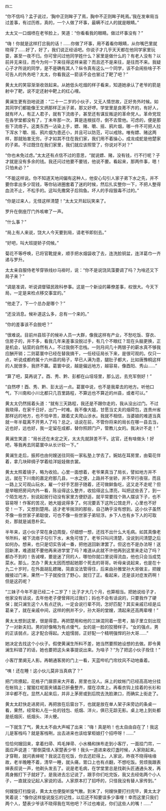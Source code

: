     四二 

   “你不信吗？孟子说过，‘胸中正则眸子了焉，胸中不正则眸子眊焉。’我在发审局当过差事，有过历练，真的，一个人做了坏事，最瞒不过人的就是眼睛。”

   太太又一口烟喷在老爷脸上，笑道：“你看看我的眼睛。做过坏事没有？”

   “嗨！你就是这样打岔我的话！……你做了坏事，用不着看你眼睛，从你嘴巴里就晓得了……好了，好了，我们说正经话吧。你说子才几乎天天都在他同学家里玩耍，甚至一夜不归。你可曾问过他同学姓什么？家里是做什么的？有老人没有？以前并无来往，而今为何一下来往得这样亲密？而且还不是来往，是往而不来。我疑心子才所说的同学，是不是确有其人？纵令真有这么一个同学，该不会闹些啥子不可告人的外务吧？太太，你看我这一箭该不会也冒过了靶了吧？”

   黄太太的笑容渐渐收敛起来。从她低头吃烟的样子看来，知道她承认了老爷的箭是射中了靶，说不定还射中靶上的红心哩。

   黄澜生更有劲地说道：“二十一二岁的小伙子，又无人情世故，正好务外时候。如其同学们都能像王文炳那样正派子弟，那又好啰。学堂里是良莠不齐的，有好人，就有坏人，有正人君子，就有下流痞子，甚至还有谋反叛逆的革命党人。革命党现在各学堂都没有了，丁未年那一次，算是连根拔尽，倒不去管他。可虑的，便是那些下流痞子。这类东西一沾染上手，嫖、赌、嚼、摇、鸦片烟，哪一件不可把人拉下浑水？嚼、摇、鸦片烟为患还小，并且可以防范，可以戒除。唯有嫖、赌这两样，那就贻害无穷。子才如其不住在我们家，我们用不着操心，成龙成蛇是他楚家的子弟。不过既住在我们家里，我们就应该照管了，你说对不对？”

   “你也未免过虑。”太太还有点信不过的意思，“就说嫖、赌，没有钱，行不行呢？子才就是没有多余的钱。我还问过他要不要钱，他说不要。看起来，那两件事，嗯！只怕未必？”

   “不能这样说。你不知道天地间偏有这种人，他安心勾引人家子弟下水之先，并不要你拿出多少现钱，等你钻进圈套着了迷的时候，然后扎实整你一下，不把人整得血流不止，不松手的。这叫先撒窝子后钩鱼。坏人的手段狠毒不过的。”

   “你是过来人，无怪这样清楚！”太太又开起玩笑来了。

   罗升在倒座厅门外咳嗽了一声。

   “什么事？”

   “局上有人来说，饶大人今天要到局，请老爷即刻去。”

   “好吧，叫大班提轿子伺候。”

   菊花不等呼唤，已将官靴提来，顺手把水烟袋收了去，连洗脸铜盆，连洋葛巾一齐递与罗升。

   太太亲自服侍老爷穿铁线纱马褂时，说：“你不是说饶凤藻要调了吗？为啥还又下局子来？”

   “调是准调，听说调督辕民政科参事。这是一个新设的幕僚差事，权很大。今天下局，一定是来检点移交事宜的。”

   “他走了，下一个总办是哪个？”

   “还没消息。候补道这么多，总有一个来的。”

   “你的差事该不会脱吧？”

   “很难说。目前州县班子的候补人员一大群，像我这样有产业，不愁吃饭、穿衣、住房子的，并不多，看我几年来差事没脱过手，有几个不眼红？现在头脑更换，正是机会，钻营的自然有人，不过我倒不恋栈。一则月间几十两银子的薪水真不够我应酬开销；二则葛寰中已经在替我搞干，一任经征局长下来，是很可观的。仅只一点，听说成都府属十六州县的局子，早已人满为患，腿肚子都大，比如唐豫桐这样的人就很多，我挤不赢。葛寰中说，越是偏远地方，越容易，像酉阳、秀山……”

   “算了吧，莫再说了。酉、秀、黔、彭都在山垭垭里，那么远，去充军倒好！”

   “自然啰！酉、秀、黔、彭太远一点。葛寰中说，也不是我辈去的地方。听他口气，下川南和小川北都只几百里路程，不算远也不算近的州县，或者可以。”

   黄太太仍然摇着头道：“就有三天路程，我还是不跟你走的，我从没出过门。不过我晓得，在家千日好，出门一时难。我不像大姐，甘愿当丈夫的烟荷包，连贵州省那样远的地方，也不怕辛苦，跟着丈夫爬山涉水。我就不相信，当婆娘的难道当真就一年半载离不开男人了吗？总之，话说在前，不管你将来的局长在哪一县去当，近也好，远也好，我一定留在成都，替你照顾门户，管教儿女的。我决计不走！”

   黄澜生笑道：“局长还在未定之天，太太先就辞差不干。这官，还有啥做头！好吧，等我再去同葛寰中从长计较一下。”

   黄澜生走后，振邦也由何嫂送往同街一家私塾上学去了。婉姑在耳房里，由菊花伴着，拿几块碎绸子学着给洋娃娃做衣裳。

   黄太太照着镜子，略为收拾。心里一面想着，老爷果真当了局长，譬如地方并不远，就在下川南的嘉定府那几县，一水之便，上路并不坐轿，并不早行夜宿，而且一路上又可观山玩水，雇一个好手艺厨子随着，还可做鲜鱼吃，这又走不走呢？但是举眼把房间内外一看，陈设得这么整齐，收拾得这么漂亮，叫把这些丢了，到一个陌生地方，别说起居行动没有家里方便舒适，就平常要找个熟人摆谈下子，也不容易呀！作客的苦况，她大姐说得多了。何况要丢下这所公馆走开，心里也不好受！一下，又想到楚用。适才老爷揣测的那些，自己确乎没有想到。这小伙子虽然不像一些世家子弟聪俊，可也不像一些世家子弟轻浮。乡下人也有乡下人的可取处，那就是诚恳朴实。

   半年来，这小伙子常在身边周旋，仔细想一想，还找不出什么大毛病。如其真像老爷所料，被下流痞子勾引下水，未免可惜了。老爷只叫问清楚，没说到问清楚之后如何办。想来，也只是切实告诫一番，把他送回新津罢了。但这也不是办法呀！送回新津，难道就不要他再来进学堂了吗？难道从此就不许他再到这里来走动了吗？都办不到的！告诫哩，要是迷了窍的人，哪怕你就口里说得流血，他也只会当成苋菜水。那么，怎办？黄太太因而想起她那个死去的哥哥。听母亲说起来，也是在十九二十岁时，在外面胡乱嫖赌，简直没法管得住，后来由孙雅堂孙大哥做主，把嫂嫂接过门来，果然一下子就拴住了野心，就归了正。看起来，还是该对症发药啊！但是这药呢？

   “三妹子今年不是已经二十二岁了！比子才大几个月，也算相当。把她说给子才，他家没有话说，去年他老子便曾拜托过我们；妈也不会有话说的，只要我作了硬保；就只澜生这个人有点迂执，一定会说行辈不同，怎好匹配？其实亲戚已经是瓜葛亲了，就在亲戚中间，这样的例并不少，孙大哥的堂嫂，清起来还高两辈哩！”

   黄太太想到这里，很是得意。再把楚用和他的三妹混同着一思考，脑子里立刻出现了一对新夫妇。男的好像略为有点傻气，女的是一脸的狡猾样子。“女的强点，男的正该弱点，这才配合得起。大姐懦弱，正好配一个精明强悍的孙大哥……”

   她决定去找这个小伙子。假使黄澜生所料不差，她当然要照她设想的去做。即令黄澜生料错了的话，她也要把这头亲事提说出来。为啥子？“为了把这小伙子拴住！”

   小客厅里阒无人影。再朝通客房的门上一看，天蓝哔叽门帘纹风不动地垂着。

   “咦！还在睡！这小伙儿莫非当真病了？”

   把门帘撩起，花格子门扉原来大开着，房里也没人。床上的蚊帐门已经高高地分挂在帐钩上；猩猩红呢面夹铺盖已折叠整齐，摆在凉席上。再看衣钩上挂着的长衫和洋伞都不在。显然人起来后，并非上茅房或到后院去洗脸漱口，而确实上街走了。

   黄太太赶快走进房间，再把放在后窗台下，也就是放在单人架子床旁边的条桌一看，果然，经常和人在一处的钱包、纸烟、洋火，俱已无踪无影。桌上地上到处都是纸烟灰、纸烟头、洋火梗。

   一下就生了气，黄太太不由大声喊了出来：“嗨！真是哟！也太自由自在了！我这儿是客栈吗？就是客栈咧，出去进来也该给掌柜娘打个招呼呀！……”

   恰恰何嫂回来，拿着扫帚、鸡毛掸帚、小水桶和抹布走到小客厅，一面挂门帘，一面应声说道：“那倒莫怪人家楚表少爷！我头一道进来收灯盏时候，人家刚起来。才穿鞋，就问表婶呢？我说正在吃饭，你去还赶得上。人家说，昨夜不晓得啥缘故，老半晚睡不着，清早一睡，就头痛，胃口上也有点翻，不想吃饭。劳烦我跟表婶表叔说一声，他剃头发去了。说是老毛病，在学堂里总是找剃头匠通通头发，再周身搬打下子就好了。是我进去忘记说了，跟手你们吃完饭，我又去经佑两个小人子，一直就没记起人家说的话。人家原本打了招呼的，只怪我没有替人家传到。”

   何嫂旋打扫旋说，黄太太也便旋听旋气散。到末了，何嫂快要打扫完毕，黄太太才笑着说：“像你这样旋说旋忘的记性，以后还不知要误多少事哩！幸而这里只我们两个人，楚表少爷该不晓得我在骂他吧？不过也难说，你们这些人的嘴！……”

